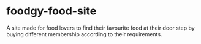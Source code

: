 # foodgy-food-site
A site made for food lovers to find their favourite food at their door step by buying different membership
according to their requirements.
